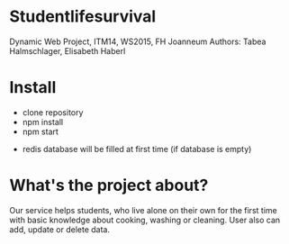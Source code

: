 # Studentlifesurvival
Dynamic Web Project, ITM14, WS2015, FH Joanneum
Authors: Tabea Halmschlager, Elisabeth Haberl

# Install
- clone repository
- npm install 
- npm start
* redis database will be filled at first time (if database is empty)

# What's the project about?
Our service helps students, who live alone on their own for the first
time with basic knowledge about cooking, washing or cleaning.
User also can add, update or delete data.
